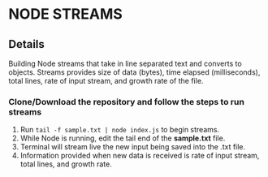 # NODE STREAMS

## Details

Building Node streams that take in line separated text and converts to objects. Streams provides size of data (bytes), time elapsed (milliseconds), total lines, rate of input stream, and growth rate of the file.

### Clone/Download the repository and follow the steps to run streams

1. Run `tail -f sample.txt | node index.js` to begin streams.
2. While Node is running, edit the tail end of the **sample.txt** file.
3. Terminal will stream live the new input being saved into the .txt file. 
4. Information provided when new data is received is rate of input stream, total lines, and growth rate.
